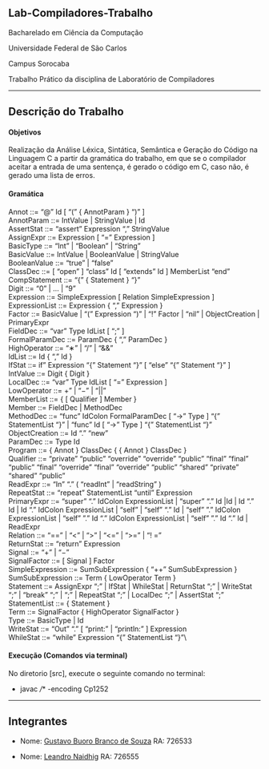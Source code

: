 ## Lab-Compiladores-Trabalho

Bacharelado em Ciência da Computação

Universidade Federal de São Carlos

Campus Sorocaba

Trabalho Prático da disciplina de Laboratório de Compiladores

----

## Descrição do Trabalho

#### Objetivos

Realização da Análise Léxica, Sintática, Semântica e Geração do Código na Linguagem C a partir da gramática do trabalho, em que se o compilador aceitar a entrada de uma sentença, é gerado o código em C, caso não, é gerado uma lista de erros.

#### Gramática

Annot ::= “@” Id [ “(” { AnnotParam } “)” ]\
AnnotParam ::= IntValue | StringValue | Id\
AssertStat ::= “assert” Expression “,” StringValue\
AssignExpr ::= Expression [ “=” Expression ]\
BasicType ::= “Int” | “Boolean” | “String”\
BasicValue ::= IntValue | BooleanValue | StringValue\
BooleanValue ::= “true” | “false”\
ClassDec ::= [ “open” ] “class” Id [ “extends” Id ] MemberList “end”\
CompStatement ::= “{” { Statement } “}”\
Digit ::= “0” | ... | “9”\
Expression ::= SimpleExpression [ Relation SimpleExpression ]\
ExpressionList ::= Expression { “,” Expression }\
Factor ::= BasicValue | “(” Expression “)” | “!” Factor | “nil” | ObjectCreation | PrimaryExpr\
FieldDec ::= “var” Type IdList [ “;” ]\
FormalParamDec ::= ParamDec { “,” ParamDec }\
HighOperator ::= “∗” | “/” | “&&”\
IdList ::= Id { “,” Id }\
IfStat ::= if” Expression “{” Statement “}” [ “else” “{” Statement “}” ]\
IntValue ::= Digit { Digit }\
LocalDec ::= “var” Type IdList [ “=” Expression ]\
LowOperator ::= +” | “−” | “||”\
MemberList ::= { [ Qualifier ] Member }\
Member ::= FieldDec | MethodDec\
MethodDec ::= “func” IdColon FormalParamDec [ “->” Type ] “{” StatementList “}” | “func” Id [ “->” Type ] “{” StatementList “}”\
ObjectCreation ::= Id “.” “new”\
ParamDec ::= Type Id\
Program ::= { Annot } ClassDec { { Annot } ClassDec }\
Qualifier ::= “private” “public” “override” “override” “public” “final” “final” “public” “final” “override” “final” “override” “public” “shared” “private” “shared” “public”\
ReadExpr ::= “In” “.” ( “readInt” | “readString” )\
RepeatStat ::= “repeat” StatementList “until” Expression\
PrimaryExpr ::= “super” “.” IdColon ExpressionList | “super” “.” Id |Id | Id “.” Id | Id “.” IdColon ExpressionList | “self” | “self” “.” Id | “self” ”.” IdColon ExpressionList | “self” ”.” Id “.” IdColon ExpressionList | “self” ”.” Id “.” Id | ReadExpr\
Relation ::= “==” | “<” | “>” | “<=” | “>=” | “! =”\
ReturnStat ::= “return” Expression\
Signal ::= “+” | “−”\
SignalFactor ::= [ Signal ] Factor\
SimpleExpression ::= SumSubExpression { “++” SumSubExpression }\
SumSubExpression ::= Term { LowOperator Term }\
Statement ::= AssignExpr “;” | IfStat | WhileStat | ReturnStat “;” | WriteStat “;” | “break” “;” | “;” | RepeatStat “;” | LocalDec “;” | AssertStat “;”\
StatementList ::= { Statement }\
Term ::= SignalFactor { HighOperator SignalFactor }\
Type ::= BasicType | Id\
WriteStat ::= “Out” “.” [ “print:” | “println:” ] Expression\
WhileStat ::= “while” Expression “{” StatementList “}”\


#### Execução (Comandos via terminal)

No diretorio [src], execute o seguinte comando no terminal:

- javac */** -encoding Cp1252

----

## Integrantes

- Nome: [Gustavo Buoro Branco de Souza](https://github.com/Gustavobbs/) RA: 726533

- Nome: [Leandro Naidhig](https://github.com/Leandro-Naidhig/) RA: 726555
